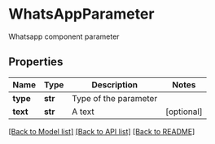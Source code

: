 # WhatsAppParameter

Whatsapp component parameter
## Properties
Name | Type | Description | Notes
------------ | ------------- | ------------- | -------------
**type** | **str** | Type of the parameter | 
**text** | **str** | A text | [optional] 

[[Back to Model list]](../README.md#documentation-for-models) [[Back to API list]](../README.md#documentation-for-api-endpoints) [[Back to README]](../README.md)



